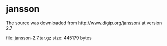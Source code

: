 # jansson

The source was downloaded from    http://www.digip.org/jansson/   at version 2.7


file:  jansson-2.7.tar.gz  size: 445179 bytes